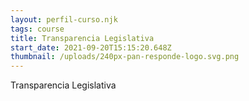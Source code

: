 ```yaml
---
layout: perfil-curso.njk
tags: course
title: Transparencia Legislativa
start_date: 2021-09-20T15:15:20.648Z
thumbnail: /uploads/240px-pan-responde-logo.svg.png
---
```

Transparencia Legislativa